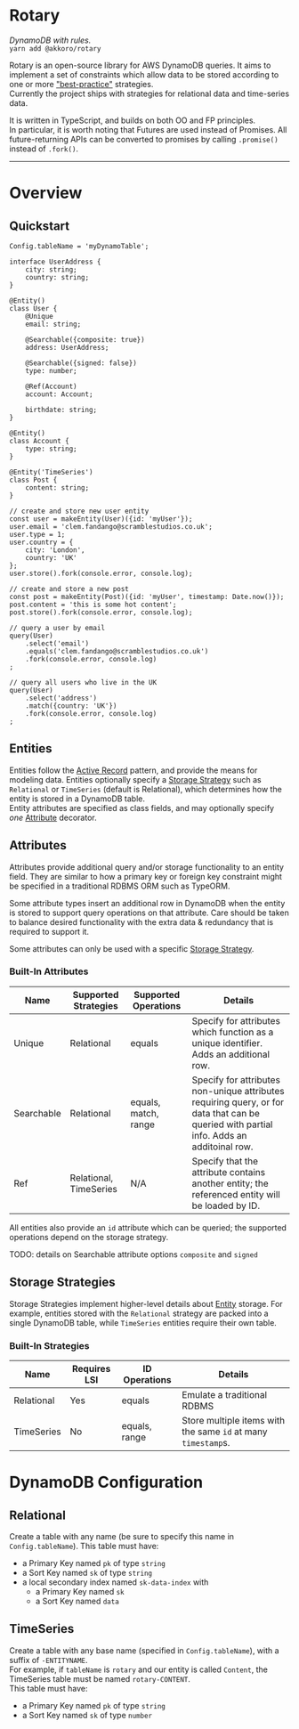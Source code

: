 Rotary
======
*DynamoDB with rules.*  
`yarn add @akkoro/rotary`  

Rotary is an open-source library for AWS DynamoDB queries. It aims to
implement a set of constraints which allow data to be stored
according to one or more ["best-practice"](https://docs.aws.amazon.com/amazondynamodb/latest/developerguide/best-practices.html) strategies.  
Currently the project ships with strategies for relational data and time-series data.

It is written in TypeScript, and builds on both OO and FP principles.  
In particular, it is worth noting that Futures are used instead of Promises.
All future-returning APIs can be converted to promises by calling `.promise()` instead of `.fork()`.

----------

# Overview

## Quickstart

```
Config.tableName = 'myDynamoTable';

interface UserAddress {
    city: string;
    country: string;
}

@Entity()
class User {
    @Unique
    email: string;

    @Searchable({composite: true})
    address: UserAddress;

    @Searchable({signed: false})
    type: number;

    @Ref(Account)
    account: Account;

    birthdate: string;
}

@Entity()
class Account {
    type: string;
}

@Entity('TimeSeries')
class Post {
    content: string;
}

// create and store new user entity
const user = makeEntity(User)({id: 'myUser'});
user.email = 'clem.fandango@scramblestudios.co.uk';
user.type = 1;
user.country = {
    city: 'London',
    country: 'UK'
};
user.store().fork(console.error, console.log);

// create and store a new post
const post = makeEntity(Post)({id: 'myUser', timestamp: Date.now()});
post.content = 'this is some hot content';
post.store().fork(console.error, console.log);

// query a user by email
query(User)
    .select('email')
    .equals('clem.fandango@scramblestudios.co.uk')
    .fork(console.error, console.log)
;

// query all users who live in the UK
query(User)
    .select('address')
    .match({country: 'UK'})
    .fork(console.error, console.log)
;
```

## Entities

Entities follow the [Active Record](https://en.wikipedia.org/wiki/Active_record_pattern) pattern,
and provide the means for modeling data. Entities optionally specify a [Storage Strategy](#storage-strategies) such as
`Relational` or `TimeSeries` (default is Relational), which determines how the entity is stored in a DynamoDB table.  
Entity attributes are specified as class fields, and may optionally specify _one_ [Attribute](#attributes) decorator.

## Attributes

Attributes provide additional query and/or storage functionality to an entity field. They are similar to how a primary key 
or foreign key constraint might be specified in a traditional RDBMS ORM such as TypeORM.  

Some attribute types insert an additional row in DynamoDB when the entity is stored to support query operations on that attribute. 
Care should be taken to balance desired functionality with the extra data & redundancy that is required to support it.  

Some attributes can only be used with a specific [Storage Strategy](#storage-strategies).

### Built-In Attributes

Name       | Supported Strategies   | Supported Operations | Details
-----------|------------------------|----------------------|--------
Unique     | Relational             | equals               | Specify for attributes which function as a unique identifier. Adds an additional row.
Searchable | Relational             | equals, match, range | Specify for attributes non-unique attributes requiring query, or for data that can be queried with partial info. Adds an additoinal row.
Ref        | Relational, TimeSeries | N/A                  | Specify that the attribute contains another entity; the referenced entity will be loaded by ID.

All entities also provide an `id` attribute which can be queried; the supported operations depend on the storage strategy.

TODO: details on Searchable attribute options `composite` and `signed`

## Storage Strategies

Storage Strategies implement higher-level details about [Entity](#entities) storage. For example, entities stored with the `Relational` strategy 
are packed into a single DynamoDB table, while `TimeSeries` entities require their own table.

### Built-In Strategies

Name       | Requires LSI | ID Operations | Details
-----------|--------------|---------------|----------
Relational | Yes          | equals        | Emulate a traditional RDBMS
TimeSeries | No           | equals, range | Store multiple items with the same `id` at many `timestamp`s.

# DynamoDB Configuration

## Relational

Create a table with any name (be sure to specify this name in `Config.tableName`). This table must have:  
 * a Primary Key named `pk` of type `string`
 * a Sort Key named `sk` of type `string`
 * a local secondary index named `sk-data-index` with
   * a Primary Key named `sk`
   * a Sort Key named `data`
 
## TimeSeries
Create a table with any base name (specified in `Config.tableName`), with a suffix of `-ENTITYNAME`.  
For example, if `tableName` is `rotary` and our entity is called `Content`, the TimeSeries table must be named `rotary-CONTENT`.  
This table must have:  
 * a Primary Key named `pk` of type `string`
 * a Sort Key named `sk` of type `number`
